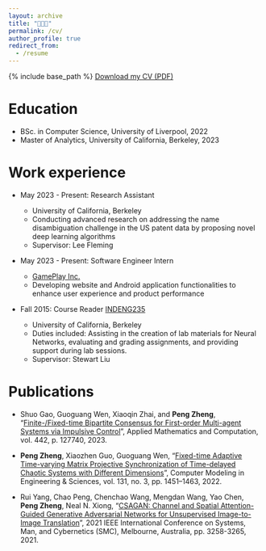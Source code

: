 ```yaml
---
layout: archive
title: "👩🏻‍💻"
permalink: /cv/
author_profile: true
redirect_from:
  - /resume
---
```


{% include base_path %}
[Download my CV (PDF)](/files/resume.pdf)

Education
======
* BSc. in Computer Science, University of Liverpool, 2022
* Master of Analytics, University of California, Berkeley, 2023

Work experience
======
* May 2023 - Present: Research Assistant
  * University of California, Berkeley
  * Conducting advanced research on addressing the name disambiguation challenge in the US patent data by proposing novel deep learning algorithms
  * Supervisor: Lee Fleming

* May 2023 - Present: Software Engineer Intern
  * [GamePlay Inc.](https://www.gameplayus.com)
  * Developing website and Android application functionalities to enhance user experience and product performance

* Fall 2015: Course Reader [INDENG235](https://classes.berkeley.edu/content/2023-spring-indeng-235-001-lec-001)
  * University of California, Berkeley
  * Duties included: Assisting in the creation of lab materials for Neural Networks, evaluating and grading assignments, and providing support during lab sessions.
  * Supervisor: Stewart Liu

Publications
======
* Shuo Gao, Guoguang Wen, Xiaoqin Zhai, and <span style="font-weight: bold;">Peng Zheng</span>, “[Finite-/Fixed-time Bipartite Consensus for First-order Multi-agent Systems via Impulsive Control](https://www.sciencedirect.com/science/article/abs/pii/S0096300322008086)”, Applied Mathematics and Computation, vol. 442, p. 127740, 2023.

* <span style="font-weight: bold;">Peng Zheng</span>, Xiaozhen Guo, Guoguang Wen, “[Fixed-time Adaptive Time-varying Matrix Projective Synchronization of Time-delayed Chaotic Systems with Different Dimensions](https://www.techscience.com/CMES/v131n3/47393)”, Computer Modeling in Engineering & Sciences, vol. 131, no. 3, pp. 1451–1463, 2022.

* Rui Yang, Chao Peng, Chenchao Wang, Mengdan Wang, Yao Chen, <span style="font-weight: bold;">Peng Zheng</span>, Neal N. Xiong, “[CSAGAN: Channel and Spatial Attention-Guided Generative Adversarial Networks for Unsupervised Image-to-Image Translation](https://ieeexplore.ieee.org/document/9658979)”, 2021 IEEE International Conference on Systems, Man, and Cybernetics (SMC), Melbourne, Australia, pp. 3258-3265, 2021.